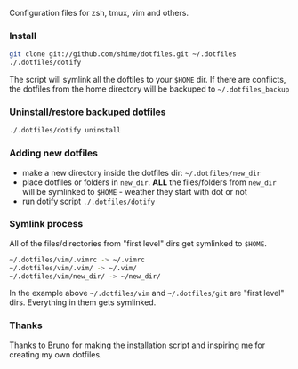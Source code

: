 Configuration files for zsh, tmux, vim and others.

### Install

```bash
git clone git://github.com/shime/dotfiles.git ~/.dotfiles
./.dotfiles/dotify
```

The script will symlink all the doftiles to your `$HOME` dir.
If there are conflicts, the dotfiles from the home directory will be backuped to `~/.dotfiles_backup`


### Uninstall/restore backuped dotfiles

```bash
./.dotfiles/dotify uninstall
```

### Adding new dotfiles

- make a new directory inside the dotfiles dir: `~/.dotfiles/new_dir`
- place dotfiles or folders in `new_dir`. **ALL** the files/folders from `new_dir` will be symlinked to `$HOME` - weather they start with dot or not
- run dotify script `./.dotfiles/dotify`


### Symlink process

All of the files/directories from "first level" dirs get symlinked to `$HOME`.

```bash
~/.dotfiles/vim/.vimrc -> ~/.vimrc
~/.dotfiles/vim/.vim/ -> ~/.vim/      
~/.dotfiles/vim/new_dir/ -> ~/new_dir/
```

In the example above `~/.dotfiles/vim` and `~/.dotfiles/git` are "first level" dirs. Everything in them
gets symlinked.

### Thanks

Thanks to [Bruno](https://github.com/bruno-) for making the installation script and inspiring me for creating
my own dotfiles.
